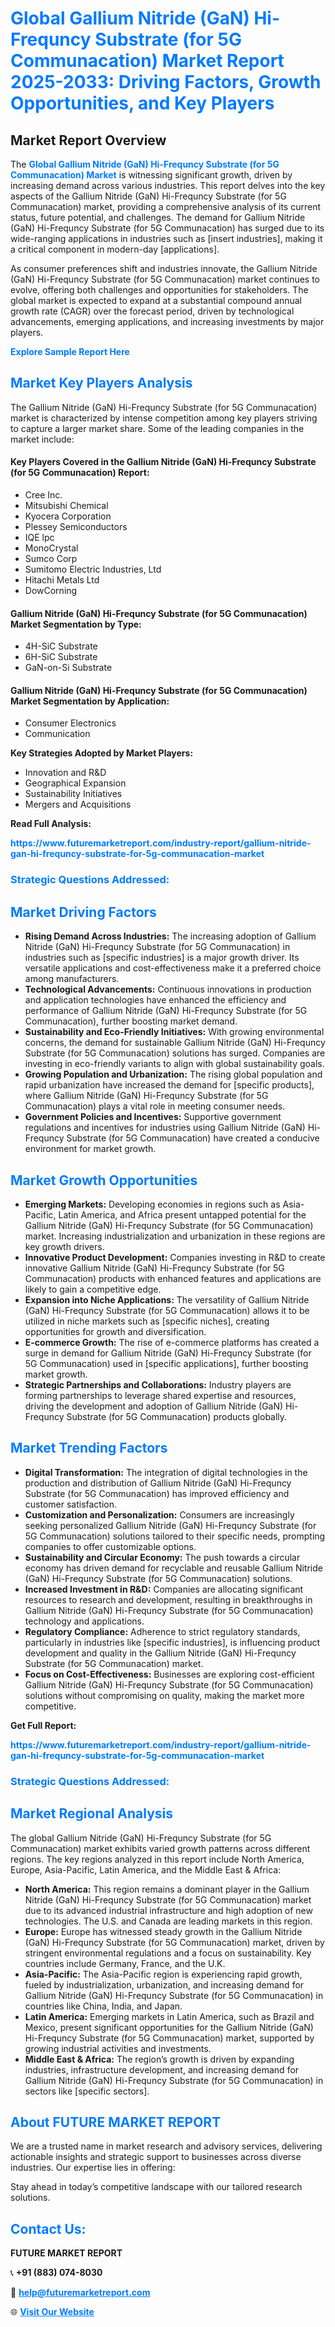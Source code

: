 <h1 style="color: #007BFF;">Global Gallium Nitride (GaN) Hi-Frequncy Substrate (for 5G Communacation) Market Report 2025-2033: Driving Factors, Growth Opportunities, and Key Players</h1>

<section id="overview">
<h2>Market Report Overview</h2>
<p>The <a href="https://www.futuremarketreport.com/industry-report/gallium-nitride-gan-hi-frequncy-substrate-for-5g-communacation-market" style="color: #007BFF; text-decoration: none;"><strong>Global Gallium Nitride (GaN) Hi-Frequncy Substrate (for 5G Communacation) Market</strong></a> is witnessing significant growth, driven by increasing demand across various industries. This report delves into the key aspects of the Gallium Nitride (GaN) Hi-Frequncy Substrate (for 5G Communacation) market, providing a comprehensive analysis of its current status, future potential, and challenges. The demand for Gallium Nitride (GaN) Hi-Frequncy Substrate (for 5G Communacation) has surged due to its wide-ranging applications in industries such as [insert industries], making it a critical component in modern-day [applications].</p>
<p>As consumer preferences shift and industries innovate, the Gallium Nitride (GaN) Hi-Frequncy Substrate (for 5G Communacation) market continues to evolve, offering both challenges and opportunities for stakeholders. The global market is expected to expand at a substantial compound annual growth rate (CAGR) over the forecast period, driven by technological advancements, emerging applications, and increasing investments by major players.</p>
</section>

<section id="overview">
<p><a href="https://www.futuremarketreport.com/request-sample/reportId=50274" style="color: #007BFF; text-decoration: none;"><strong>Explore Sample Report Here</strong></a></p>
</section>

<section id="key-players">
<h2 style="color: #007BFF;">Market Key Players Analysis</h2>
<p>The Gallium Nitride (GaN) Hi-Frequncy Substrate (for 5G Communacation) market is characterized by intense competition among key players striving to capture a larger market share. Some of the leading companies in the market include:</p>
<h4>Key Players Covered in the Gallium Nitride (GaN) Hi-Frequncy Substrate (for 5G Communacation) Report:</h4>
<ul><li>Cree Inc.</li><li>Mitsubishi Chemical</li><li>Kyocera Corporation</li><li>Plessey Semiconductors</li><li>IQE lpc</li><li>MonoCrystal</li><li>Sumco Corp</li><li>Sumitomo Electric Industries, Ltd</li><li>Hitachi Metals Ltd</li><li>DowCorning</li></ul>
<h4>Gallium Nitride (GaN) Hi-Frequncy Substrate (for 5G Communacation) Market Segmentation by Type:</h4>
<ul><li>4H-SiC Substrate</li><li>6H-SiC Substrate</li><li>GaN-on-Si Substrate</li></ul>

<h4>Gallium Nitride (GaN) Hi-Frequncy Substrate (for 5G Communacation) Market Segmentation by Application:</h4>
<ul><li>Consumer Electronics</li><li>Communication</li></ul>
<p><strong>Key Strategies Adopted by Market Players:</strong></p>
<ul>
<li>Innovation and R&D</li>
<li>Geographical Expansion</li>
<li>Sustainability Initiatives</li>
<li>Mergers and Acquisitions</li>
</ul>
</section>

<section>
<p><strong>Read Full Analysis: </strong></p><a href="https://www.futuremarketreport.com/industry-report/gallium-nitride-gan-hi-frequncy-substrate-for-5g-communacation-market" style="color: #007BFF; text-decoration: none;"><strong>https://www.futuremarketreport.com/industry-report/gallium-nitride-gan-hi-frequncy-substrate-for-5g-communacation-market</strong></a>
<h3 style="color: #007BFF;">Strategic Questions Addressed:</h3>
</section>

<section id="driving-factors">
<h2 style="color: #007BFF;">Market Driving Factors</h2>
<ul>
<li><strong>Rising Demand Across Industries:</strong> The increasing adoption of Gallium Nitride (GaN) Hi-Frequncy Substrate (for 5G Communacation) in industries such as [specific industries] is a major growth driver. Its versatile applications and cost-effectiveness make it a preferred choice among manufacturers.</li>
<li><strong>Technological Advancements:</strong> Continuous innovations in production and application technologies have enhanced the efficiency and performance of Gallium Nitride (GaN) Hi-Frequncy Substrate (for 5G Communacation), further boosting market demand.</li>
<li><strong>Sustainability and Eco-Friendly Initiatives:</strong> With growing environmental concerns, the demand for sustainable Gallium Nitride (GaN) Hi-Frequncy Substrate (for 5G Communacation) solutions has surged. Companies are investing in eco-friendly variants to align with global sustainability goals.</li>
<li><strong>Growing Population and Urbanization:</strong> The rising global population and rapid urbanization have increased the demand for [specific products], where Gallium Nitride (GaN) Hi-Frequncy Substrate (for 5G Communacation) plays a vital role in meeting consumer needs.</li>
<li><strong>Government Policies and Incentives:</strong> Supportive government regulations and incentives for industries using Gallium Nitride (GaN) Hi-Frequncy Substrate (for 5G Communacation) have created a conducive environment for market growth.</li>
</ul>
</section>

<section id="growth-opportunities">
<h2 style="color: #007BFF;">Market Growth Opportunities</h2>
<ul>
<li><strong>Emerging Markets:</strong> Developing economies in regions such as Asia-Pacific, Latin America, and Africa present untapped potential for the Gallium Nitride (GaN) Hi-Frequncy Substrate (for 5G Communacation) market. Increasing industrialization and urbanization in these regions are key growth drivers.</li>
<li><strong>Innovative Product Development:</strong> Companies investing in R&D to create innovative Gallium Nitride (GaN) Hi-Frequncy Substrate (for 5G Communacation) products with enhanced features and applications are likely to gain a competitive edge.</li>
<li><strong>Expansion into Niche Applications:</strong> The versatility of Gallium Nitride (GaN) Hi-Frequncy Substrate (for 5G Communacation) allows it to be utilized in niche markets such as [specific niches], creating opportunities for growth and diversification.</li>
<li><strong>E-commerce Growth:</strong> The rise of e-commerce platforms has created a surge in demand for Gallium Nitride (GaN) Hi-Frequncy Substrate (for 5G Communacation) used in [specific applications], further boosting market growth.</li>
<li><strong>Strategic Partnerships and Collaborations:</strong> Industry players are forming partnerships to leverage shared expertise and resources, driving the development and adoption of Gallium Nitride (GaN) Hi-Frequncy Substrate (for 5G Communacation) products globally.</li>
</ul>
</section>

<section id="trending-factors">
<h2 style="color: #007BFF;">Market Trending Factors</h2>
<ul>
<li><strong>Digital Transformation:</strong> The integration of digital technologies in the production and distribution of Gallium Nitride (GaN) Hi-Frequncy Substrate (for 5G Communacation) has improved efficiency and customer satisfaction.</li>
<li><strong>Customization and Personalization:</strong> Consumers are increasingly seeking personalized Gallium Nitride (GaN) Hi-Frequncy Substrate (for 5G Communacation) solutions tailored to their specific needs, prompting companies to offer customizable options.</li>
<li><strong>Sustainability and Circular Economy:</strong> The push towards a circular economy has driven demand for recyclable and reusable Gallium Nitride (GaN) Hi-Frequncy Substrate (for 5G Communacation) solutions.</li>
<li><strong>Increased Investment in R&D:</strong> Companies are allocating significant resources to research and development, resulting in breakthroughs in Gallium Nitride (GaN) Hi-Frequncy Substrate (for 5G Communacation) technology and applications.</li>
<li><strong>Regulatory Compliance:</strong> Adherence to strict regulatory standards, particularly in industries like [specific industries], is influencing product development and quality in the Gallium Nitride (GaN) Hi-Frequncy Substrate (for 5G Communacation) market.</li>
<li><strong>Focus on Cost-Effectiveness:</strong> Businesses are exploring cost-efficient Gallium Nitride (GaN) Hi-Frequncy Substrate (for 5G Communacation) solutions without compromising on quality, making the market more competitive.</li>
</ul>
</section>

<section>
<p><strong>Get Full Report: </strong></p><a href="https://www.futuremarketreport.com/industry-report/gallium-nitride-gan-hi-frequncy-substrate-for-5g-communacation-market" style="color: #007BFF; text-decoration: none;"><strong>https://www.futuremarketreport.com/industry-report/gallium-nitride-gan-hi-frequncy-substrate-for-5g-communacation-market</strong></a>
<h3 style="color: #007BFF;">Strategic Questions Addressed:</h3>
</section>


<section id="regional-analysis">
<h2 style="color: #007BFF;">Market Regional Analysis</h2>
<p>The global Gallium Nitride (GaN) Hi-Frequncy Substrate (for 5G Communacation) market exhibits varied growth patterns across different regions. The key regions analyzed in this report include North America, Europe, Asia-Pacific, Latin America, and the Middle East & Africa:</p>
<ul>
<li><strong>North America:</strong> This region remains a dominant player in the Gallium Nitride (GaN) Hi-Frequncy Substrate (for 5G Communacation) market due to its advanced industrial infrastructure and high adoption of new technologies. The U.S. and Canada are leading markets in this region.</li>
<li><strong>Europe:</strong> Europe has witnessed steady growth in the Gallium Nitride (GaN) Hi-Frequncy Substrate (for 5G Communacation) market, driven by stringent environmental regulations and a focus on sustainability. Key countries include Germany, France, and the U.K.</li>
<li><strong>Asia-Pacific:</strong> The Asia-Pacific region is experiencing rapid growth, fueled by industrialization, urbanization, and increasing demand for Gallium Nitride (GaN) Hi-Frequncy Substrate (for 5G Communacation) in countries like China, India, and Japan.</li>
<li><strong>Latin America:</strong> Emerging markets in Latin America, such as Brazil and Mexico, present significant opportunities for the Gallium Nitride (GaN) Hi-Frequncy Substrate (for 5G Communacation) market, supported by growing industrial activities and investments.</li>
<li><strong>Middle East & Africa:</strong> The region’s growth is driven by expanding industries, infrastructure development, and increasing demand for Gallium Nitride (GaN) Hi-Frequncy Substrate (for 5G Communacation) in sectors like [specific sectors].</li>
</ul>
</section>

<footer>
<h2 style="color: #007BFF;">About FUTURE MARKET REPORT</h2>
<p>We are a trusted name in market research and advisory services, delivering actionable insights and strategic support to businesses across diverse industries. Our expertise lies in offering:</p>

<p>Stay ahead in today’s competitive landscape with our tailored research solutions.</p>

<h2 style="color: #007BFF;">Contact Us:</h2>
<p><strong>FUTURE MARKET REPORT</strong></p>
<p>📞 <strong>+91 (883) 074-8030</strong></p>
<p>📧 <strong><a href="mailto:help@futuremarketreport.com" style="color: #007BFF;">help@futuremarketreport.com</a></strong></p>
<p>🌐 <strong><a href="https://www.futuremarketreport.com/" style="color: #007BFF;">Visit Our Website</a></strong></p>
</footer>